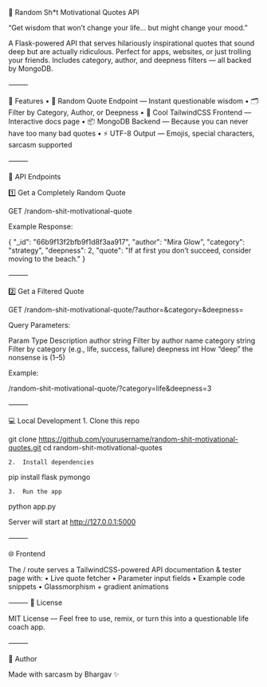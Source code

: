 🧠 Random Sh*t Motivational Quotes API

“Get wisdom that won’t change your life… but might change your mood.”

A Flask-powered API that serves hilariously inspirational quotes that sound deep but are actually ridiculous.
Perfect for apps, websites, or just trolling your friends.
Includes category, author, and deepness filters — all backed by MongoDB.

⸻

🚀 Features
	•	🎯 Random Quote Endpoint — Instant questionable wisdom
	•	🗂 Filter by Category, Author, or Deepness
	•	🎨 Cool TailwindCSS Frontend — Interactive docs page
	•	📦 MongoDB Backend — Because you can never have too many bad quotes
	•	⚡ UTF-8 Output — Emojis, special characters, sarcasm supported

⸻

📡 API Endpoints

1️⃣ Get a Completely Random Quote

GET /random-shit-motivational-quote

Example Response:

{
  "_id": "66b9f13f2bfb9f1d8f3aa917",
  "author": "Mira Glow",
  "category": "strategy",
  "deepness": 2,
  "quote": "If at first you don’t succeed, consider moving to the beach."
}


⸻

2️⃣ Get a Filtered Quote

GET /random-shit-motivational-quote/?author=<name>&category=<type>&deepness=<number>

Query Parameters:

Param	Type	Description
author	string	Filter by author name
category	string	Filter by category (e.g., life, success, failure)
deepness	int	How “deep” the nonsense is (1–5)

Example:

/random-shit-motivational-quote/?category=life&deepness=3


⸻

💻 Local Development
	1.	Clone this repo

git clone https://github.com/yourusername/random-shit-motivational-quotes.git
cd random-shit-motivational-quotes

	2.	Install dependencies

pip install flask pymongo

	3.	Run the app

python app.py

Server will start at http://127.0.0.1:5000

⸻

🌐 Frontend

The / route serves a TailwindCSS-powered API documentation & tester page with:
	•	Live quote fetcher
	•	Parameter input fields
	•	Example code snippets
	•	Glassmorphism + gradient animations

⸻
📜 License

MIT License — Feel free to use, remix, or turn this into a questionable life coach app.

⸻

🐸 Author

Made with sarcasm by Bhargav ✨

